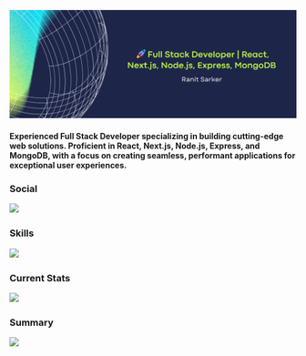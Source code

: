 ![Full Stack Developer | React, Node.js, MongoDB | Crafting innovative web solutions.](https://raw.githubusercontent.com/ranitsarker/ranitsarker/main/gitbanner.png)
#### Experienced Full Stack Developer specializing in building cutting-edge web solutions. Proficient in React, Next.js, Node.js, Express, and MongoDB, with a focus on creating seamless, performant applications for exceptional user experiences.
### Social
  <a href="https://www.linkedin.com/in/ranit-sarker-586074b4/">
    <img src="https://skillicons.dev/icons?i=linkedin" />
  </a>
  
### Skills
  <a href="https://github.com/ranitsarker">
    <img src="https://skillicons.dev/icons?i=react,nodejs,mongodb,nextjs,expressjs,tailwind,js,html,css,firebase&perline=5" />
  </a>
  
### Current Stats
![](http://github-profile-summary-cards.vercel.app/api/cards/stats?username=ranitsarker&theme=default)

### Summary
![](http://github-profile-summary-cards.vercel.app/api/cards/profile-details?username=ranitsarker&theme=chartreuse_dark)




